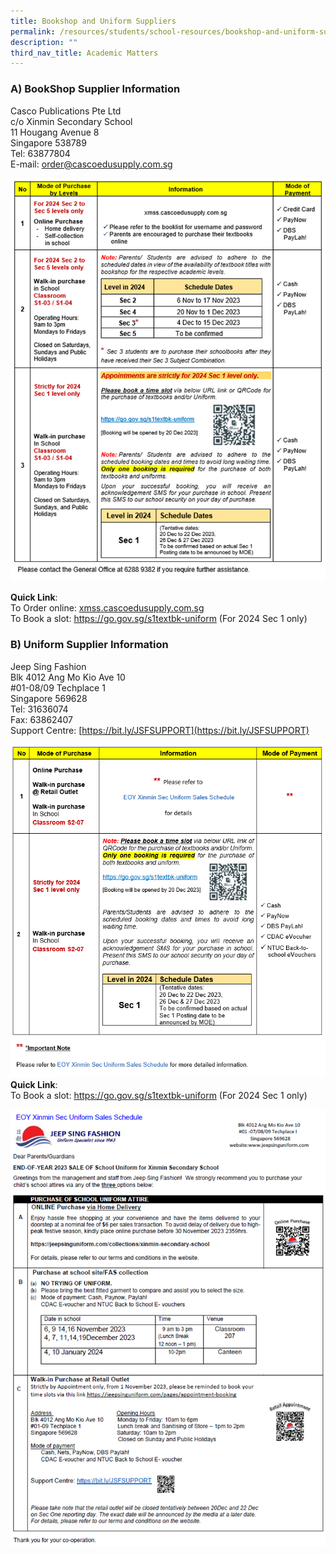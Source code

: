```yaml
---
title: Bookshop and Uniform Suppliers
permalink: /resources/students/school-resources/bookshop-and-uniform-suppliers/
description: ""
third_nav_title: Academic Matters
---
```

### A) BookShop Supplier Information  

Casco Publications Pte Ltd<br>
c/o Xinmin Secondary School<br>
11 Hougang Avenue 8<br>
Singapore 538789<br>
Tel: 63877804<br>
E-mail: order@cascoedusupply.com.sg<br>

![](/images/Bookshop%20and%20Uniform%20Suppliers/books1.png)

**Quick Link**:<br>
To Order online:	[xmss.cascoedusupply.com.sg](https://cascoedusupply.com.sg/?schoolid=114)<br>
To Book a slot:		https://go.gov.sg/s1textbk-uniform 	(For 2024 Sec 1 only)

### B)  Uniform Supplier Information

Jeep Sing Fashion<br>
Blk 4012 Ang Mo Kio Ave 10<br>
#01-08/09 Techplace 1<br>
Singapore 569628<br>
Tel: 31636074<br>
Fax: 63862407<br>
Support Centre:  [https://bit.ly/JSFSUPPORT](https://bit.ly/JSFSUPPORT) <br>

![](/images/Bookshop%20and%20Uniform%20Suppliers/books2.png)
**Quick Link**:<br>
To Book a slot:		https://go.gov.sg/s1textbk-uniform 	(For 2024 Sec 1 only)

![](/images/Bookshop%20and%20Uniform%20Suppliers/books3.png)